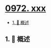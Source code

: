 # [0972. xxx](https://github.com/Tdahuyou/TNotes.leetcode/tree/main/notes/0972.%20xxx)

<!-- region:toc -->

- [1. 📝 概述](#1--概述)

<!-- endregion:toc -->

## 1. 📝 概述
